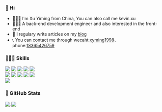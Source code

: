 ### 👋 Hi 

- 💁🏻‍♂️ I'm Xu Yiming from China, You can also call me kevin.xu
- 👨🏻‍💻 A back-end development engineer and also interested in the front-end
- 📝 I regulary write articles on my [blog](https://www.sulvblog.cn)
- 📞 You can contact me through wecaht:[xyming1998](https://github.com/xyming108)、phone:[18365426759](https://github.com/xyming108)


### 👨🏻‍💻 Skills
<div>
  <img src="https://img.shields.io/badge/Go-00ADD8?style=for-the-badge&logo=go&logoColor=white" />
  <img src="https://img.shields.io/badge/C-00599C?style=for-the-badge&logo=c&logoColor=white" />
  <img src="https://img.shields.io/badge/C%2B%2B-00599C?style=for-the-badge&logo=c%2B%2B&logoColor=white" />
  <img src="https://img.shields.io/badge/Java-ED8B00?style=for-the-badge&logo=java&logoColor=white" />
  <img src="https://img.shields.io/badge/Python-FFD43B?style=for-the-badge&logo=python&logoColor=blue" />
</div>
<div>
  <img src="https://img.shields.io/badge/JavaScript-323330?style=for-the-badge&logo=javascript&logoColor=F7DF1E" />
  <img src="https://img.shields.io/badge/HTML5-E34F26?style=for-the-badge&logo=html5&logoColor=white" />
  <img src="https://img.shields.io/badge/CSS3-1572B6?style=for-the-badge&logo=css3&logoColor=white" />
  <img src="https://img.shields.io/badge/React-20232A?style=for-the-badge&logo=react&logoColor=61DAFB" />
  <img src="https://img.shields.io/badge/Vue.js-35495E?style=for-the-badge&logo=vuedotjs&logoColor=4FC08D" />
</div>
<div>
  <img src="https://img.shields.io/badge/Hugo-FF4088?style=for-the-badge&logo=hugo&logoColor=white" />
  <imh src="https://img.shields.io/badge/Hexo-0E83CD?style=for-the-badge&logo=hexo&logoColor=white" />
</div>

### 🌟 GitHub Stats
<div>
  <a href="https://github.com/xyming108">
    <img align=center src="https://github-readme-stats.vercel.app/api?username=xyming108&show_icons=true&count_private=true&include_all_commits=true&hide_title=false"/>
    <img align=center src="https://github-readme-stats.vercel.app/api/top-langs/?username=xyming108&layout=compact&hide_title=false" />
  </a>
</div>
